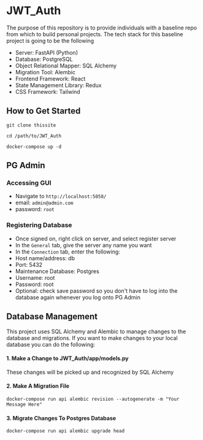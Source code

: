 # JWT_Auth
The purpose of this repository is to provide individuals with a baseline repo from which to build personal projects. The tech stack for this baseline project is going to be the following
- Server: FastAPI (Python)
- Database: PostgreSQL 
- Object Relational Mapper: SQL Alchemy
- Migration Tool: Alembic
- Frontend Framework: React
- State Management Library: Redux
- CSS Framework: Tailwind

## How to Get Started
```
git clone thissite
```
```
cd /path/to/JWT_Auth
```
```
docker-compose up -d
```

## PG Admin
### Accessing GUI
- Navigate to `http://localhost:5050/`
- email: `admin@admin.com`
- password: `root`

### Registering Database 
- Once signed on, right click on server, and select register server
- In the `General` tab, give the server any name you want
- In the `Connection` tab, enter the following:
- Host name/address: db
- Port: 5432
- Maintenance Database: Postgres
- Username: root
- Password: root
- Optional: check save password so you don't have to log into the database again whenever you log onto PG Admin

## Database Management
This project uses SQL Alchemy and Alembic to manage changes to the database and migrations. If you want to make changes to your local database you can do the following:

#### 1. Make a Change to JWT_Auth/app/models.py
These changes will be picked up and recognized by SQL Alchemy

#### 2. Make A Migration File
`docker-compose run api alembic revision --autogenerate -m "Your Message Here"`

#### 3. Migrate Changes To Postgres Database
`docker-compose run api alembic upgrade head`
